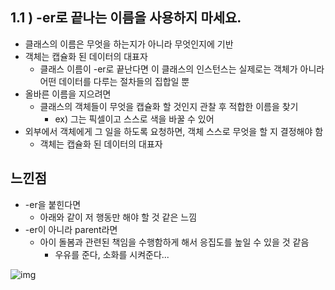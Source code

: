 ## 1.1 ) -er로 끝나는 이름을 사용하지 마세요.

- 클래스의 이름은 무엇을 하는지가 아니라 무엇인지에 기반
- 객체는 캡슐화 된 데이터의 대표자
  - 클래스 이름이 -er로 끝난다면 이 클래스의 인스턴스는 실제로는 객체가 아니라 어떤 데이터를 다루는 절차들의 집합일 뿐
- 올바른 이름을 지으려면
  - 클래스의 객체들이 무엇을 캡슐화 할 것인지 관찰 후 적합한 이름을 찾기
    - ex) 그는 픽셀이고 스스로 색을 바꿀 수 있어
- 외부에서 객체에게 그 일을 하도록 요청하면, 객체 스스로 무엇을 할 지 결정해야 함
  - 객체는 캡슐화 된 데이터의 대표자

## 느낀점

- -er을 붙힌다면 
  - 아래와 같이 저 행동만 해야 할 것 같은 느낌
- -er이 아니라 parent라면 
  - 아이 돌봄과 관련된 책임을 수행함하게 해서 응집도를 높일 수 있을 것 같음
    - 우유를 준다, 소화를 시켜준다...



![img](https://blog.kakaocdn.net/dn/UlZdK/btq2hCkbHXC/K4hDzjnu1g1VKoKkkjXdWk/img.gif)
